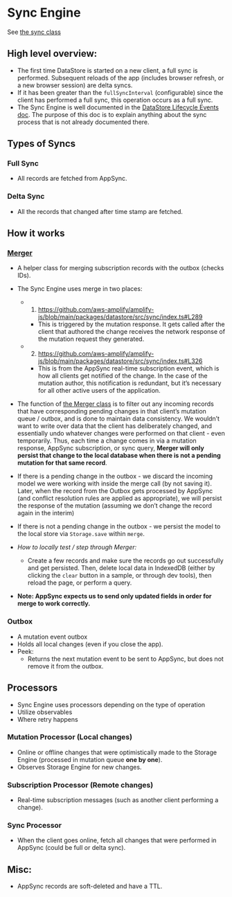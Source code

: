 # Sync Engine

See [the sync class](packages/datastore/src/sync/index.ts)

## High level overview:
- The first time DataStore is started on a new client, a full sync is performed. Subsequent reloads of the app (includes browser refresh, or a new browser session) are delta syncs.
- If it has been greater than the `fullSyncInterval` (configurable) since the client has performed a full sync, this operation occurs as a full sync.
- The Sync Engine is well documented in the [DataStore Lifecycle Events doc](./datastore-lifecycle-events.md). The purpose of this doc is to explain anything about the sync process that is not already documented there.


## Types of Syncs
### Full Sync
- All records are fetched from AppSync.

### Delta Sync
- All the records that changed after time stamp are fetched.

## How it works

### [Merger](../src/sync/merger.ts)
- A helper class for merging subscription records with the outbox (checks IDs).
- The Sync Engine uses merge in two places:
	- 1. https://github.com/aws-amplify/amplify-js/blob/main/packages/datastore/src/sync/index.ts#L289
		- This is triggered by the mutation response. It gets called after the client that authored the change receives the network response of the mutation request they generated.
	- 2. https://github.com/aws-amplify/amplify-js/blob/main/packages/datastore/src/sync/index.ts#L326
		- This is from the AppSync real-time subscription event, which is how all clients get notified of the change. In the case of the mutation author, this notification is redundant, but it’s necessary for all other active users of the application.

- The function of [the Merger class](../src/sync/merger.ts) is to filter out any incoming records that have corresponding pending changes in that client’s mutation queue / outbox, and is done to maintain data consistency. We wouldn’t want to write over data that the client has deliberately changed, and essentially undo whatever changes were performed on that client - even temporarily. Thus, each time a change comes in via a mutation response, AppSync subscription, or sync query, **Merger will only persist that change to the local database when there is not a pending mutation for that same record**.
- If there is a pending change in the outbox - we discard the incoming model we were working with inside the merge call (by not saving it). Later, when the record from the Outbox gets processed by AppSync (and conflict resolution rules are applied as appropriate), we will persist the response of the mutation (assuming we don’t change the record again in the interim)
- If there is not a pending change in the outbox - we persist the model to the local store via `Storage.save` within `merge`.
- *How to locally test / step through Merger:* 
	- Create a few records and make sure the records go out successfully and get persisted. Then, delete local data in IndexedDB (either by clicking the `clear` button in a sample, or through dev tools), then reload the page, or perform a query.
- **Note: AppSync expects us to send only updated fields in order for merge to work correctly.**

### Outbox
- A mutation event outbox
- Holds all local changes (even if you close the app). 
- Peek:
	- Returns the next mutation event to be sent to AppSync, but does not remove it from the outbox.

## Processors
- Sync Engine uses processors depending on the type of operation
- Utilize observables
- Where retry happens

### Mutation Processor (Local changes)
- Online or offline changes that were optimistically made to the Storage Engine (processed in mutation queue **one by one**).
- Observes Storage Engine for new changes.

### Subscription Processor (Remote changes)
- Real-time subscription messages (such as another client performing a change).

### Sync Processor
- When the client goes online, fetch all changes that were performed in AppSync (could be full or delta sync).

## Misc:
- AppSync records are soft-deleted and have a TTL. 